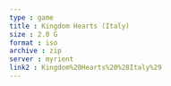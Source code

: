 ```yaml
---
type : game
title : Kingdom Hearts (Italy)
size : 2.0 G
format : iso
archive : zip
server : myrient
link2 : Kingdom%20Hearts%20%28Italy%29
---
```

